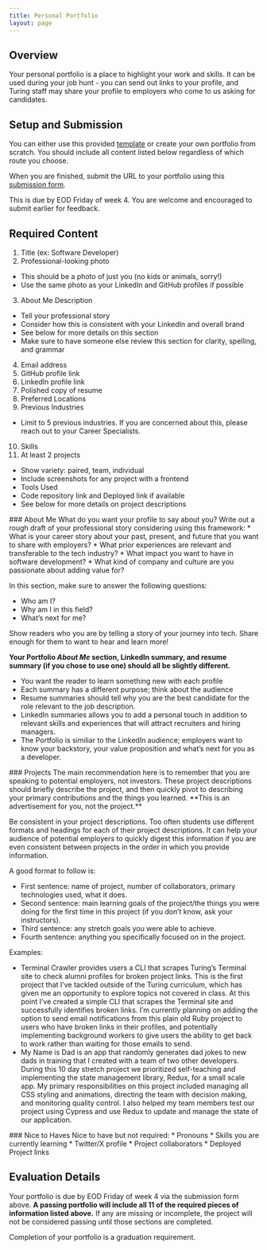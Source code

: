 ```yaml
---
title: Personal Portfolio
layout: page
---
```



## Overview
Your personal portfolio is a place to highlight your work and skills. It can be used during your job hunt - you can send out links to your profile, and Turing staff may share your profile to employers who come to us asking for candidates.

## Setup and Submission
You can either use this provided [template](https://github.com/turingschool/portfolio-template) or create your own portfolio from scratch. You should include all content listed below regardless of which route you choose.

When you are finished, submit the URL to your portfolio using this [submission form](https://forms.gle/3WiWnpZEKu2oUAaJ7).

<section class="note">
  This is due by EOD Friday of week 4. You are welcome and encouraged to submit earlier for feedback.
</section>

## Required Content

1. Title (ex: Software Developer)
2. Professional-looking photo
  * This should be a photo of just you (no kids or animals, sorry!)
  * Use the same photo as your LinkedIn and GitHub profiles if possible
3. About Me Description
  * Tell your professional story
  * Consider how this is consistent with your LinkedIn and overall brand
  * See below for more details on this section
  * Make sure to have someone else review this section for clarity, spelling, and grammar
4. Email address
5. GitHub profile link
6. LinkedIn profile link
7. Polished copy of resume
8. Preferred Locations
9. Previous Industries
  * Limit to 5 previous industries. If you are concerned about this, please reach out to your Career Specialists.
10. Skills
11. At least 2 projects
  * Show variety: paired, team, individual
  * Include screenshots for any project with a frontend
  * Tools Used
  * Code repository link and Deployed link if available
  * See below for more details on project descriptions
<section class="dropdown">
### About Me
What do you want your profile to say about you? Write out a rough draft of your professional story considering using this framework:
  * What is your career story about your past, present, and future that you want to share with employers?
  * What prior experiences are relevant and transferable to the tech industry?
  * What impact you want to have in software development?
  * What kind of company and culture are you passionate about adding value for?

In this section, make sure to answer the following questions:
  * Who am I?
  * Why am I in this field?
  * What’s next for me?

Show readers who you are by telling a story of your journey into tech. Share enough for them to want to hear and learn more!

**Your Portfolio _About Me_ section, LinkedIn summary, and resume summary (if you chose to use one) should all be slightly different.**
  * You want the reader to learn something new with each profile
  * Each summary has a different purpose; think about the audience
  * Resume summaries should tell why you are the best candidate for the role relevant to the job description.
  * LinkedIn summaries allows you to add a personal touch in addition to relevant skills and experiences that will attract recruiters and hiring managers.
  * The Portfolio is similiar to the LinkedIn audience; employers want to know your backstory, your value proposition and what’s next for you as a developer.
</section>
<section class="dropdown">
### Projects
The main recommendation here is to remember that you are speaking to potential employers, not investors. These project descriptions should briefly describe the project, and then quickly pivot to describing your primary contributions and the things you learned. **This is an advertisement for you, not the project.**

Be consistent in your project descriptions. Too often students use different formats and headings for each of their project descriptions. It can help your audience of potential employers to quickly digest this information if you are even consistent between projects in the order in which you provide information.

A good format to follow is:
  * First sentence: name of project, number of collaborators, primary technologies used, what it does.
  * Second sentence: main learning goals of the project/the things you were doing for the first time in this project (if you don’t know, ask your instructors).
  * Third sentence: any stretch goals you were able to achieve.
  * Fourth sentence: anything you specifically focused on in the project.

  <section class="call-to-action">
  Examples:

  * Terminal Crawler provides users a CLI that scrapes Turing’s Terminal site to check alumni profiles for broken project links. This is the first project that I’ve tackled outside of the Turing curriculum, which has given me an opportunity to explore topics not covered in class. At this point I’ve created a simple CLI that scrapes the Terminal site and successfully identifies broken links. I’m currently planning on adding the option to send email notifications from this plain old Ruby project to users who have broken links in their profiles, and potentially implementing background workers to give users the ability to get back to work rather than waiting for those emails to send.
  * My Name is Dad is an app that randomly generates dad jokes to new dads in training that I created with a team of two other developers. During this 10 day stretch project we prioritized self-teaching and implementing the state management library, Redux, for a small scale app. My primary responsibilities on this project included managing all CSS styling and animations, directing the team with decision making, and monitoring quality control. I also helped my team members test our project using Cypress and use Redux to update and manage the state of our application.
  </section>
</section>
<section class="dropdown">
### Nice to Haves
Nice to have but not required:
* Pronouns
* Skills you are currently learning
* Twitter/X profile
* Project collaborators
* Deployed Project links
</section>

## Evaluation Details
Your portfolio is due by EOD Friday of week 4 via the submission form above.
**A passing portfolio will include all 11 of the required pieces of information listed above.** If any are missing or incomplete, the project will not be considered passing until those sections are completed.

Completion of your portfolio is a graduation requirement.
